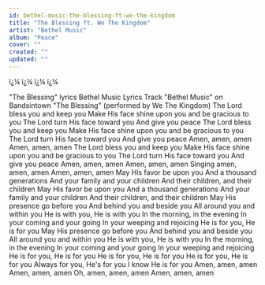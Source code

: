 ```yaml
---
id: bethel-music-the-blessing-ft-we-the-kingdom
title: "The Blessing ft. We The Kingdom"
artist: "Bethel Music"
album: "Peace"
cover: ""
created: ""
updated: ""
---
```


ï¿¼ ï¿¼ ï¿¼ ï¿¼
 
"The Blessing" lyrics
Bethel Music Lyrics
Track "Bethel Music"
on Bandsintown
"The Blessing"
(performed by We The Kingdom)
The Lord bless you and keep you
Make His face shine upon you and be gracious to you
The Lord turn His face toward you
And give you peace
The Lord bless you and keep you
Make His face shine upon you and be gracious to you
The Lord turn His face toward you
And give you peace
Amen, amen, amen
Amen, amen, amen
The Lord bless you and keep you
Make His face shine upon you and be gracious to you
The Lord turn His face toward you
And give you peace
Amen, amen, amen
Amen, amen, amen
Singing amen, amen, amen
Amen, amen, amen
May His favor be upon you
And a thousand generations
And your family and your children
And their children, and their children
May His favor be upon you
And a thousand generations
And your family and your children
And their children, and their children
May His presence go before you
And behind you and beside you
All around you and within you
He is with you, He is with you
In the morning, in the evening
In your coming and your going
In your weeping and rejoicing
He is for you, He is for you
May His presence go before you
And behind you and beside you
All around you and within you
He is with you, He is with you
In the morning, in the evening
In your coming and your going
In your weeping and rejoicing
He is for you, He is for you
He is for you, He is for you
He is for you, He is for you
Always for you, He's for you
I know He is for you
Amen, amen, amen
Amen, amen, amen
Oh, amen, amen, amen
Amen, amen, amen
